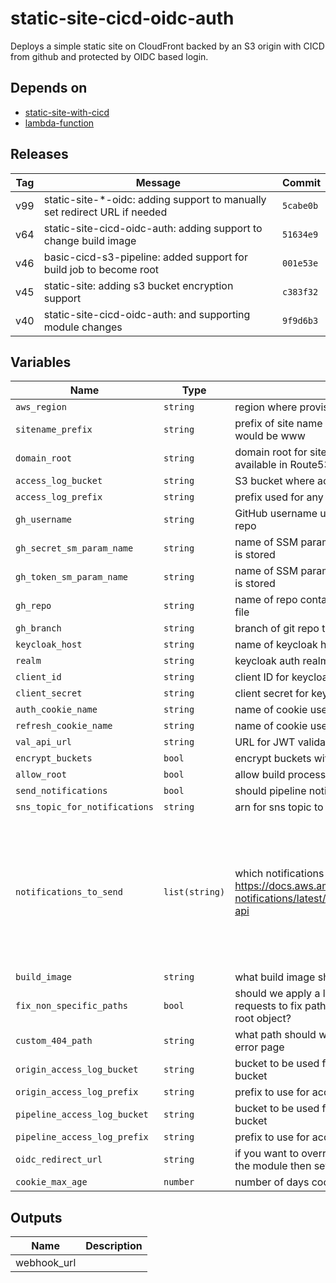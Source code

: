 static-site-cicd-oidc-auth
======


Deploys a simple static site on CloudFront backed by an S3 origin with CICD from github and protected by OIDC based login.

Depends on
------

* [static-site-with-cicd](../static-site-with-cicd/README.md)
* [lambda-function](../lambda-function/README.md)



Releases
------

|Tag | Message | Commit|
--- | --- | ---
v99 | static-site-*-oidc: adding support to manually set redirect URL if needed | `5cabe0b`
v64 | static-site-cicd-oidc-auth: adding support to change build image | `51634e9`
v46 | basic-cicd-s3-pipeline: added support for build job to become root | `001e53e`
v45 | static-site: adding s3 bucket encryption support | `c383f32`
v40 | static-site-cicd-oidc-auth: and supporting module changes | `9f9d6b3`

Variables
------

|Name | Type | Description | Default Value|
--- | --- | --- | ---
`aws_region` | `string` | region where provisioning should happen | ``
`sitename_prefix` | `string` | prefix of site name e.g. for www.example.com this would be www | ``
`domain_root` | `string` | domain root for site e.g. example.com.  This must be available in Route53. | ``
`access_log_bucket` | `string` | S3 bucket where access logs will be placed | ``
`access_log_prefix` | `string` | prefix used for any access logs written to S3 | ``
`gh_username` | `string` | GitHub username used to access your site source code repo | ``
`gh_secret_sm_param_name` | `string` | name of SSM parameter where GitHub webhook secret is stored | ``
`gh_token_sm_param_name` | `string` | name of SSM parameter where the GitHub Oauth token is stored | ``
`gh_repo` | `string` | name of repo containing site source and buildspec.yml file | ``
`gh_branch` | `string` | branch of git repo to use for changes | `master`
`keycloak_host` | `string` | name of keycloak host | ``
`realm` | `string` | keycloak auth realm | ``
`client_id` | `string` | client ID for keycloak client | ``
`client_secret` | `string` | client secret for keycloak client | ``
`auth_cookie_name` | `string` | name of cookie used to hold auth token | `auth`
`refresh_cookie_name` | `string` | name of cookie used to hold refresh token | `rt`
`val_api_url` | `string` | URL for JWT validation API | ``
`encrypt_buckets` | `bool` | encrypt buckets with default AWS keys | `false`
`allow_root` | `bool` | allow build process to become root (sudo) | `false`
`send_notifications` | `bool` | should pipeline notifications be sent | `false`
`sns_topic_for_notifications` | `string` | arn for sns topic to send notifications to | ``
`notifications_to_send` | `list(string)` | which notifications should we send, for values see here https://docs.aws.amazon.com/codestar-notifications/latest/userguide/concepts.html#concepts-api | `[codepipeline-pipeline-pipeline-execution-failed, codepipeline-pipeline-pipeline-execution-canceled, codepipeline-pipeline-pipeline-execution-started, codepipeline-pipeline-pipeline-execution-resumed, codepipeline-pipeline-pipeline-execution-succeeded, codepipeline-pipeline-pipeline-execution-superseded]`
`build_image` | `string` | what build image should be used to run the build job | `aws/codebuild/standard:2.0`
`fix_non_specific_paths` | `bool` | should we apply a lambda@edge function on origin requests to fix paths which are missing the expected root object? | `false`
`custom_404_path` | `string` | what path should we use for a custom 404 (not found) error page | `none`
`origin_access_log_bucket` | `string` | bucket to be used for access logging on the origin s3 bucket | ``
`origin_access_log_prefix` | `string` | prefix to use for access logs where that is enabled | ``
`pipeline_access_log_bucket` | `string` | bucket to be used for access logging on the origin s3 bucket | ``
`pipeline_access_log_prefix` | `string` | prefix to use for access logs where that is enabled | ``
`oidc_redirect_url` | `string` | if you want to override the automatically determined by the module then set this variable | ``
`cookie_max_age` | `number` | number of days cookies will live for | `10`

Outputs
------

|Name | Description|
--- | ---
webhook_url | 

